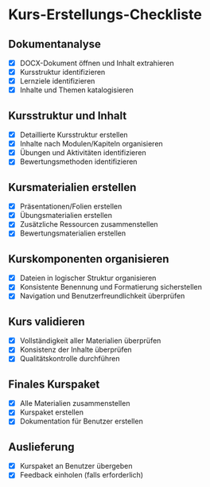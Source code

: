 # Kurs-Erstellungs-Checkliste

## Dokumentanalyse
- [x] DOCX-Dokument öffnen und Inhalt extrahieren
- [x] Kursstruktur identifizieren
- [x] Lernziele identifizieren
- [x] Inhalte und Themen katalogisieren

## Kursstruktur und Inhalt
- [x] Detaillierte Kursstruktur erstellen
- [x] Inhalte nach Modulen/Kapiteln organisieren
- [x] Übungen und Aktivitäten identifizieren
- [x] Bewertungsmethoden identifizieren

## Kursmaterialien erstellen
- [x] Präsentationen/Folien erstellen
- [x] Übungsmaterialien erstellen
- [x] Zusätzliche Ressourcen zusammenstellen
- [x] Bewertungsmaterialien erstellen

## Kurskomponenten organisieren
- [x] Dateien in logischer Struktur organisieren
- [x] Konsistente Benennung und Formatierung sicherstellen
- [x] Navigation und Benutzerfreundlichkeit überprüfen

## Kurs validieren
- [x] Vollständigkeit aller Materialien überprüfen
- [x] Konsistenz der Inhalte überprüfen
- [x] Qualitätskontrolle durchführen

## Finales Kurspaket
- [x] Alle Materialien zusammenstellen
- [x] Kurspaket erstellen
- [x] Dokumentation für Benutzer erstellen

## Auslieferung
- [x] Kurspaket an Benutzer übergeben
- [x] Feedback einholen (falls erforderlich)
